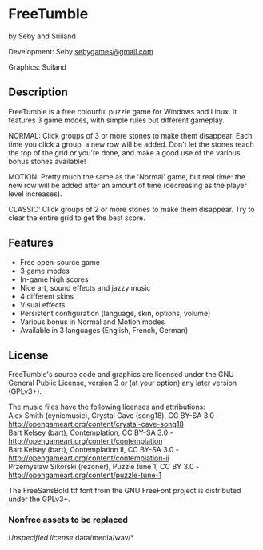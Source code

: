 # FreeTumble

by Seby and Suiland

Development: Seby <sebygames@gmail.com>

Graphics: Suiland

## Description

FreeTumble is a free colourful puzzle game for Windows and Linux.
It features 3 game modes, with simple rules but different gameplay.

NORMAL: Click groups of 3 or more stones to make them disappear.
Each time you click a group, a new row will be added. Don't let the stones
reach the top of the grid or you're done, and make a good use of the various
bonus stones available!

MOTION: Pretty much the same as the 'Normal' game, but real time:
the new row will be added after an amount of time (decreasing as the player
level increases).

CLASSIC: Click groups of 2 or more stones to make them disappear.
Try to clear the entire grid to get the best score.

## Features

- Free open-source game
- 3 game modes
- In-game high scores
- Nice art, sound effects and jazzy music
- 4 different skins
- Visual effects
- Persistent configuration (language, skin, options, volume)
- Various bonus in Normal and Motion modes
- Available in 3 languages (English, French, German)

## License

FreeTumble's source code and graphics are licensed under the GNU General Public
License, version 3 or (at your option) any later version (GPLv3+).

The music files have the following licenses and attributions:  
Alex Smith (cynicmusic), Crystal Cave (song18), CC BY-SA 3.0 - http://opengameart.org/content/crystal-cave-song18  
Bart Kelsey (bart), Contemplation, CC BY-SA 3.0 - http://opengameart.org/content/contemplation  
Bart Kelsey (bart), Contemplation II, CC BY-SA 3.0 - http://opengameart.org/content/contemplation-ii  
Przemysław Sikorski (rezoner), Puzzle tune 1, CC BY 3.0 - http://opengameart.org/content/puzzle-tune-1

The FreeSansBold.ttf font from the GNU FreeFont project is distributed
under the GPLv3+.

### Nonfree assets to be replaced

*Unspecified license*
data/media/wav/*
